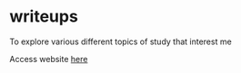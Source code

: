 # writeups
To explore various different topics of study that interest me

Access website [here](https://0ax-christin.github.io/0ax-blog/)
